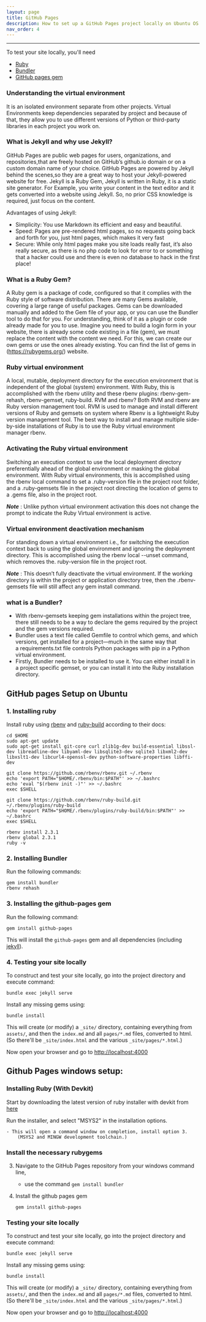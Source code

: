 ```yaml
---
layout: page
title: GitHub Pages
description: How to set up a GitHub Pages project locally on Ubuntu OS.
nav_order: 4
---
```


__________________

To test your site locally, you'll need

- [Ruby](https://www.ruby-lang.org/en/)
- [Bundler](https://github.com/bundler/bundler)
- [GitHub pages gem](https://github.com/github/pages-gem)


### Understanding the virtual environment
It is an isolated environment separate from other projects. Virtual Environments keep dependencies separated by project and because of that, they allow you to use different versions of Python or third-party libraries in each project you work on.

### What is Jekyll and why use Jekyll?
GitHub Pages are public web pages for users, organizations, and repositories,that are freely hosted on GitHub’s github.io domain or on a custom domain name of your choice. GitHub Pages are powered by Jekyll behind the scenes,so they are a great way to host your Jekyll-powered website for free. Jekyll is a Ruby Gem, Jekyll is written in Ruby, it is a static site generator.
For Example, you write your content in the text editor and it gets converted into a website using Jekyll. So, no prior CSS knowledge is required, just focus on the content.

Advantages of using Jekyll:
* Simplicity: You use Markdown its efficient and easy and beautiful.
* Speed: Pages are pre-rendered html pages, so no requests going back and forth for you, just html pages, which makes it very fast
* Secure: While only html pages make you site loads really fast, it’s also really secure, as there is no php code to look for error to or something that a hacker could use and  there is even no database to hack in the first place!

### What is a Ruby Gem?

A Ruby gem is a package of code, configured so that it complies with the Ruby style of software distribution. There are many Gems available, covering a large range of useful packages. Gems can be downloaded manually and added to the Gem file of your app, or you can use the Bundler tool to do that for you.
For understanding, think of it as a plugin or code already made for you to use. Imagine you need to build a login form in your website, there is already some code existing in a file (gem), we must replace the content with the content we need. For this, we can create our own gems or use the ones already existing.  You can find the list of gems in (https://rubygems.org/) website.


### Ruby virtual environment
A local, mutable, deployment directory for the execution environment that is independent of the global (system) environment. With Ruby, this is accomplished with the rbenv utility and these rbenv plugins: rbenv-gem-rehash, rbenv-gemset, ruby-build.
RVM and rbenv?
Both RVM and rbenv are Ruby version management tool. RVM is used to manage and install different versions of Ruby and gemsets on system where Rbenv is a lightweight Ruby version management tool.
The best way to install and manage multiple side-by-side installations of Ruby is to use the Ruby virtual environment manager rbenv.

### Activating the Ruby virtual environment
Switching an execution context to use the local deployment directory preferentially ahead of the global environment or masking the global environment. With Ruby virtual environments, this is accomplished using the rbenv local command to set a .ruby-version file in the project root folder, and a .ruby-gemsets file in the project root directing the location of gems to a .gems file, also in the project root.

***Note*** : Unlike python virtual environment activation this does not change the prompt to indicate the Ruby Virtual environment is active.

### Virtual environment deactivation mechanism
For standing down a virtual environment i.e., for switching the execution context back to using the global environment and ignoring the deployment directory.
This is accomplished using the rbenv local --unset command, which removes the. ruby-version file in the project root.

***Note*** : This doesn’t fully deactivate the virtual environment. If the working directory is within the project or application directory tree, then the .rbenv-gemsets file will still affect any gem install command.

### what is a Bundler?
* With rbenv-gemsets keeping gem installations within the project tree, there still needs to be a way to declare the gems required by the project and the gem versions required. 
* Bundler uses a text file called Gemfile to control which gems, and which versions, get installed for a project—much in the same way that a requirements.txt file controls Python packages with pip in a Python virtual environment.
* Firstly, Bundler needs to be installed to use it. You can either install it in a project specific gemset, or you can install it into the Ruby installation directory.


## GitHub pages Setup on Ubuntu

### 1. Installing ruby
Install ruby using [rbenv](https://github.com/rbenv/rbenv#readme) and [ruby-build](https://github.com/rbenv/ruby-build) according to their docs:

```
cd $HOME
sudo apt-get update
sudo apt-get install git-core curl zlib1g-dev build-essential libssl-dev libreadline-dev libyaml-dev libsqlite3-dev sqlite3 libxml2-dev libxslt1-dev libcurl4-openssl-dev python-software-properties libffi-dev

git clone https://github.com/rbenv/rbenv.git ~/.rbenv
echo 'export PATH="$HOME/.rbenv/bin:$PATH"' >> ~/.bashrc
echo 'eval "$(rbenv init -)"' >> ~/.bashrc
exec $SHELL

git clone https://github.com/rbenv/ruby-build.git ~/.rbenv/plugins/ruby-build
echo 'export PATH="$HOME/.rbenv/plugins/ruby-build/bin:$PATH"' >> ~/.bashrc
exec $SHELL

rbenv install 2.3.1
rbenv global 2.3.1
ruby -v
```

### 2. Installing Bundler

Run the following commands:
```
gem install bundler
rbenv rehash
```

### 3. Installing the github-pages gem

Run the following command:
```
gem install github-pages
```

This will install the `github-pages` gem and all dependencies
(including [jekyll](https://jekyllrb.com/)).

### 4. Testing your site locally

To construct and test your site locally, go into the project directory and
execute command:
```
bundle exec jekyll serve
```
Install any missing gems using:
```
bundle install
```

This will create (or modify) a `_site/` directory, containing
everything from `assets/`, and then the `index.md` and all
`pages/*.md` files, converted to html. (So there'll be
`_site/index.html` and the various `_site/pages/*.html`.)

Now open your browser and go to <http://localhost:4000>

## Github Pages windows setup:

### Installing Ruby (With Devkit)

Start by downloading the latest version of ruby installer with devkit from [here](https://rubyinstaller.org/downloads/)

Run the installer, and select "MSYS2" in the installation options.

    - This will open a command window on completion, install option 3.
        (MSYS2 and MINGW development toolchain.)

### Install the necessary rubygems
3. Navigate to the GitHub Pages repository from your windows command line,
    - use the command `gem install bundler`
4. Install the github pages gem

    `gem install github-pages`

### Testing your site locally

To construct and test your site locally, go into the project directory and
execute command:
```
bundle exec jekyll serve
```
Install any missing gems using:
```
bundle install
```

This will create (or modify) a `_site/` directory, containing
everything from `assets/`, and then the `index.md` and all
`pages/*.md` files, converted to html. (So there'll be
`_site/index.html` and the various `_site/pages/*.html`.)

Now open your browser and go to <http://localhost:4000>

